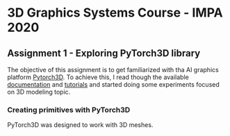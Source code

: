 # 3D Graphics Systems Course - IMPA 2020

## Assignment 1 - Exploring PyTorch3D library

The objective of this assignment is to get familiarized with tha AI graphics platform [Pytorch3D](https://pytorch3d.org/). To achieve this, I read though the available [documentation](https://pytorch3d.org/docs/why_pytorch3d) and [tutorials](https://pytorch3d.org/tutorials/0) and started doing some experiments focused on 3D modeling topic.


### Creating primitives with PyTorch3D

PyTorch3D was designed to work with 3D meshes. 